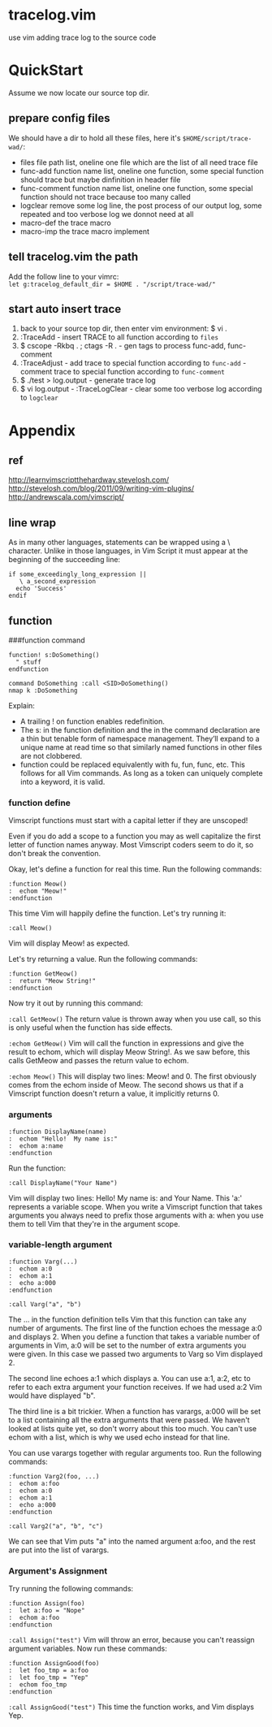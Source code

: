# tracelog.vim
use vim adding trace log to the source code

# QuickStart
Assume we now locate our source top dir.

## prepare config files
We should have a dir to hold all these files, here it's `$HOME/script/trace-wad/`:
  - files         file path list, oneline one file which are the list of all need trace file
  - func-add      function name list, oneline one function, some special function should trace but maybe dinfinition in header file
  - func-comment  function name list, oneline one function, some special function should not trace because too many called
  - logclear      remove some log line, the post process of our output log, some repeated and too verbose log we donnot need at all
  - macro-def     the trace macro
  - macro-imp     the trace macro implement

## tell tracelog.vim the path
Add the follow line to your vimrc:  
`let g:tracelog_default_dir = $HOME . "/script/trace-wad/"`

## start auto insert trace
  1. back to your source top dir, then enter vim environment: $ vi .
  2. :TraceAdd
    - insert TRACE to all function according to `files`
  3. $ cscope -Rkbq . ; ctags -R .
    - gen tags to process func-add, func-comment
  4. :TraceAdjust
    - add trace to special function according to `func-add`
    - comment trace to special function according to `func-comment`
  5. $ ./test > log.output
    - generate trace log
  6. $ vi log.output
    - :TraceLogClear
    - clear some too verbose log according to `logclear`

# Appendix
## ref
http://learnvimscriptthehardway.stevelosh.com/  
http://stevelosh.com/blog/2011/09/writing-vim-plugins/  
http://andrewscala.com/vimscript/  

## line wrap
As in many other languages, statements can be wrapped using a \ character. Unlike in those languages, in Vim Script it must appear at the beginning of the succeeding line:
```vimscript
if some_exceedingly_long_expression ||
   \ a_second_expression
  echo 'Success'
endif
```
## function

###function command

```vimscript
function! s:DoSomething()
  " stuff
endfunction
 
command DoSomething :call <SID>DoSomething()
nmap k :DoSomething
```
Explain:
  - A trailing ! on function enables redefinition.
  - The s: in the function definition and the <SID> in the command declaration are a thin but tenable form of namespace management.
  They’ll expand to a unique name at read time so that similarly named functions in other files are not clobbered.
  - function could be replaced equivalently with fu, fun, func, etc. This follows for all Vim commands.
  As long as a token can uniquely complete into a keyword, it is valid.

### function define
Vimscript functions must start with a capital letter if they are unscoped!

Even if you do add a scope to a function you may as well capitalize the first letter of function names anyway. Most Vimscript coders seem to do it, so don't break the convention.

Okay, let's define a function for real this time. Run the following commands:
```
:function Meow()
:  echom "Meow!"
:endfunction
```
This time Vim will happily define the function. Let's try running it:

`:call Meow()`

Vim will display Meow! as expected.

Let's try returning a value. Run the following commands:
```
:function GetMeow()
:  return "Meow String!"
:endfunction
```
Now try it out by running this command:

`:call GetMeow()`
The return value is thrown away when you use call, so this is only useful when the function has side effects.

`:echom GetMeow()`
Vim will call the function in expressions and give the result to echom, which will display Meow String!.
As we saw before, this calls GetMeow and passes the return value to echom.

`:echom Meow()`
This will display two lines: Meow! and 0. The first obviously comes from the echom inside of Meow. The second shows us that if a Vimscript function doesn't return a value, it implicitly returns 0. 

### arguments
```vimscript
:function DisplayName(name)
:  echom "Hello!  My name is:"
:  echom a:name
:endfunction
```
Run the function:

`:call DisplayName("Your Name")`

Vim will display two lines: Hello! My name is: and Your Name.
This 'a:' represents a variable scope. When you write a Vimscript function that takes arguments you always need to prefix those arguments with a: when you use them to tell Vim that they're in the argument scope.

### variable-length argument
```vimscript
:function Varg(...)
:  echom a:0
:  echom a:1
:  echo a:000
:endfunction
```
`:call Varg("a", "b")`

The ... in the function definition tells Vim that this function can take any number of arguments.
The first line of the function echoes the message a:0 and displays 2. When you define a function that takes a variable number of arguments in Vim, a:0 will be set to the number of extra arguments you were given. In this case we passed two arguments to Varg so Vim displayed 2.

The second line echoes a:1 which displays a. You can use a:1, a:2, etc to refer to each extra argument your function receives. If we had used a:2 Vim would have displayed "b".

The third line is a bit trickier. When a function has varargs, a:000 will be set to a list containing all the extra arguments that were passed. We haven't looked at lists quite yet, so don't worry about this too much. You can't use echom with a list, which is why we used echo instead for that line.

You can use varargs together with regular arguments too. Run the following commands:

```
:function Varg2(foo, ...)
:  echom a:foo
:  echom a:0
:  echom a:1
:  echo a:000
:endfunction
```
`:call Varg2("a", "b", "c")`

We can see that Vim puts "a" into the named argument a:foo, and the rest are put into the list of varargs.

### Argument's Assignment

Try running the following commands:
```vimscript
:function Assign(foo)
:  let a:foo = "Nope"
:  echom a:foo
:endfunction
```
`:call Assign("test")`
Vim will throw an error, because you can't reassign argument variables. Now run these commands:
```vimscript
:function AssignGood(foo)
:  let foo_tmp = a:foo
:  let foo_tmp = "Yep"
:  echom foo_tmp
:endfunction
```
`:call AssignGood("test")`
This time the function works, and Vim displays Yep.

